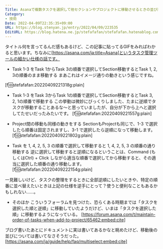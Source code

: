 ```yaml
---
Title: Asanaで複数タスクを選択して他セクションやプロジェクトに移動させるときの並び順はタスクを選択した順
Category:
- 技術
Date: 2022-04-09T22:35:35+09:00
URL: https://blog.stenyan.jp/entry/2022/04/09/223535
EditURL: https://blog.hatena.ne.jp/stefafafan/stefafafan.hatenablog.com/atom/entry/13574176438081407844
---
```


タイトル何を言ってるんだ感もあるけど、この記事に貼ってるGIFをみればわかると思います。ちなみに[https://asana.com/ja:title=Asana]というタスク管理ツールの細かい仕様の話です。

* Task 1-3 をTask 1からTask 3の順番で選択してSection移動するとTask 1, 2, 3の順番のまま移動する
まあこれはイメージ通りの動きという感じですね。

[f:id:stefafafan:20220409221318g:plain]

* Task 1-3 をTask 3からTask 1の順番で選択してSection移動するとTask 3, 2, 1の順番で移動する
この挙動は微妙にびっくりしました、たまに逆順でタスクが移動することあるな〜と思っていましたが、自分が下から上へと選択してたせいだったみたいです。
[f:id:stefafafan:20220409221557g:plain]

* Project間の移動も同様の動きをする
SectionもProjectも同じで、1-3 で選択したら順番は固定されますし、3-1 で選択したら逆順になって移動します。
[f:id:stefafafan:20220409221802g:plain]

* Task を 1, 4, 2, 5, 3 の順番で選択して移動すると 1, 4, 2, 5, 3 の順番の通り移動する
逆に選択して移動すると逆順になるということは、Command (もしくはCtrl) + Click しながら適当な順番で選択してから移動すると、その適当に選択した順番の通り移動します。
[f:id:stefafafan:20220409222154g:plain]

一見難しいけど、タスクの整理をするときに全部逆順にしたいときや、特定の順番に並べ替えたいときは上記の仕様を逆手にとって？使うと便利なこともあるかもしれない……。

* そのほか
こういうフォーラムを見つけた、恐らくある時期までは「タスクを選択した順と逆順」に移動していたようだけど、いまは「タスクを選択した順」に移動するようになっている。
[https://forum.asana.com/t/maintain-order-of-tasks-when-add-to-project/65462:embed:cite]

ブログ書いたあとにドキュメントに実は書いてあるかなと眺めたけど、移動後の並びについては書いてなさそうだった。
[https://asana.com/ja/guide/help/faq/multiselect:embed:cite]
